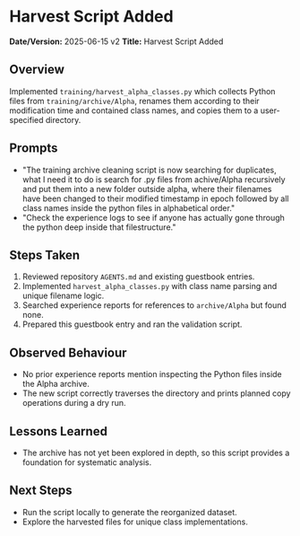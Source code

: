 # Harvest Script Added

**Date/Version:** 2025-06-15 v2
**Title:** Harvest Script Added

## Overview
Implemented `training/harvest_alpha_classes.py` which collects Python files from
`training/archive/Alpha`, renames them according to their modification time and
contained class names, and copies them to a user-specified directory.

## Prompts
- "The training archive cleaning script is now searching for duplicates, what I need it to do is search for .py files from achive/Alpha recursively and put them into a new folder outside alpha, where their filenames have been changed to their modified timestamp in epoch followed by all class names inside the python files in alphabetical order."
- "Check the experience logs to see if anyone has actually gone through the python deep inside that filestructure."

## Steps Taken
1. Reviewed repository `AGENTS.md` and existing guestbook entries.
2. Implemented `harvest_alpha_classes.py` with class name parsing and unique filename logic.
3. Searched experience reports for references to `archive/Alpha` but found none.
4. Prepared this guestbook entry and ran the validation script.

## Observed Behaviour
- No prior experience reports mention inspecting the Python files inside the Alpha archive.
- The new script correctly traverses the directory and prints planned copy operations during a dry run.

## Lessons Learned
- The archive has not yet been explored in depth, so this script provides a foundation for systematic analysis.

## Next Steps
- Run the script locally to generate the reorganized dataset.
- Explore the harvested files for unique class implementations.

